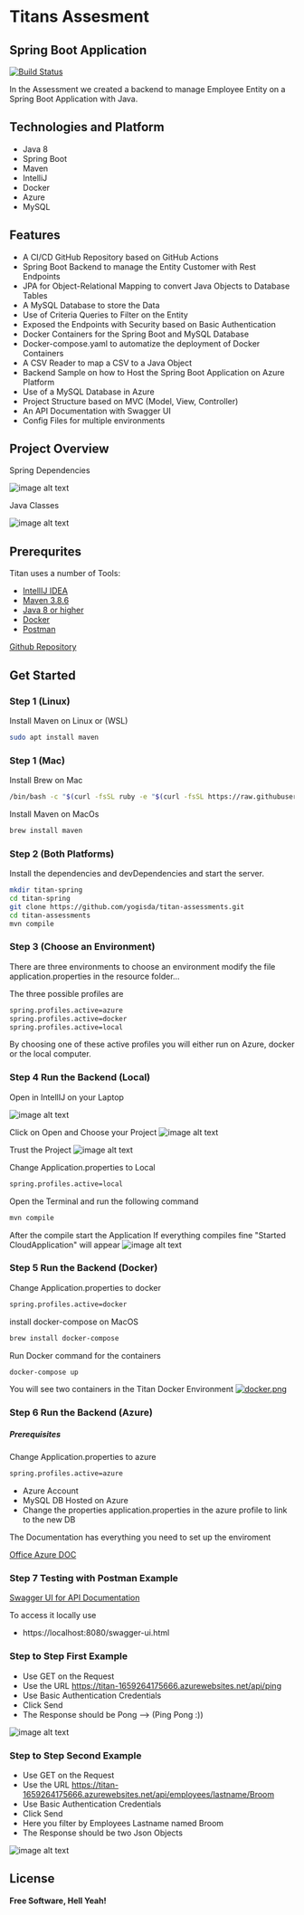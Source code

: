 # Titans Assesment
## Spring Boot Application

[![Build Status](https://travis-ci.org/joemccann/dillinger.svg?branch=master)](https://github.com/yogisda/titan-assessments/runs/7615822288?check_suite_focus=true)

In the Assessment we created a backend to manage Employee Entity on a Spring Boot Application with Java.

## Technologies and Platform

- Java 8
- Spring Boot
- Maven
- IntelliJ
- Docker
- Azure
- MySQL

## Features

- A CI/CD GitHub Repository based on GitHub Actions
- Spring Boot Backend to manage the Entity Customer with Rest Endpoints
- JPA for Object-Relational Mapping to convert Java Objects to Database Tables
- A MySQL Database to store the Data
- Use of Criteria Queries to Filter on the Entity
- Exposed the Endpoints with Security based on Basic Authentication
- Docker Containers for the Spring Boot and MySQL Database
- Docker-compose.yaml to automatize the deployment of Docker Containers
- A CSV Reader to map a CSV to a Java Object
- Backend Sample on how to Host the Spring Boot Application on Azure Platform
- Use of a MySQL Database in Azure
- Project Structure based on MVC (Model, View, Controller)
- An API Documentation with Swagger UI
- Config Files for multiple environments

## Project Overview

Spring Dependencies

![image alt text](https://i.ibb.co/7vS9b0s/Titan-Spring-Dependecies.png)

Java Classes


![image alt text](https://i.ibb.co/7nx8dfc/Titan-Java-Classes.png)


## Prerequrites

Titan uses a number of Tools:

- [IntellIJ IDEA](https://www.jetbrains.com/de-de/idea/)
- [Maven 3.8.6](https://maven.apache.org/)
- [Java 8 or higher](https://www.java.com/de/)
- [Docker](https://www.docker.com/)
- [Postman](https://www.postman.com/)


[Github Repository](https://github.com/yogisda/titan-assessments)
## Get Started

### Step 1 (Linux)

Install Maven on Linux or (WSL)

```sh
sudo apt install maven
```
### Step 1 (Mac)
Install Brew on Mac
```sh
/bin/bash -c "$(curl -fsSL ruby -e "$(curl -fsSL https://raw.githubusercontent.com/Homebrew/install/master/install)"
```

Install Maven on MacOs
```sh
brew install maven
```
### Step 2 (Both Platforms)
Install the dependencies and devDependencies and start the server.

```sh
mkdir titan-spring
cd titan-spring
git clone https://github.com/yogisda/titan-assessments.git
cd titan-assessments
mvn compile
```
### Step 3 (Choose an Environment)

There are three environments
to choose an environment modify the file application.properties in the resource folder...

The three possible profiles are

```sh
spring.profiles.active=azure
spring.profiles.active=docker
spring.profiles.active=local
```

By choosing one of these active profiles you will either run on Azure, docker or the local computer.

### Step 4 Run the Backend (Local)

Open in IntellIJ on your Laptop


![image alt text](https://i.ibb.co/Dzy9xhP/image002.jpg)

Click on Open and Choose your Project
![image alt text](https://i.ibb.co/tzFN2FY/image001.jpg)

Trust the Project
![image alt text](https://i.ibb.co/wz9PpBN/image009.jpg)

Change Application.properties to Local
```sh
spring.profiles.active=local
```

Open the Terminal and run the following command
```sh
mvn compile
```
After the compile start the Application
If everything compiles fine "Started CloudApplication" will appear
![image alt text](https://i.ibb.co/KKX0k5H/Bildschirmfoto-2022-08-01-um-14-01-53.png)

### Step 5 Run the Backend (Docker)

Change Application.properties to docker
```sh
spring.profiles.active=docker
```

install docker-compose on MacOS

```sh
brew install docker-compose
```

Run Docker command for the containers

```sh
docker-compose up
```

You will see two containers in the Titan Docker Environment
[![docker.png](https://i.postimg.cc/T3DzVGfN/docker.png)](https://postimg.cc/QFjYD2Bc)
### Step 6 Run the Backend (Azure)

##### Prerequisites

Change Application.properties to azure
```sh
spring.profiles.active=azure
```

- Azure Account
- MySQL DB Hosted on Azure
- Change the properties application.properties in the azure profile to link to the new DB

The Documentation has everything you need to set up the enviroment

[Office Azure DOC](https://docs.microsoft.com/de-de/azure/app-service/quickstart-java?tabs=javase&pivots=platform-windows-development-environment-maven)

### Step 7 Testing with Postman Example

[Swagger UI for API Documentation](https://titan-1659264175666.azurewebsites.net/swagger-ui.html)

To access it locally use
- https://localhost:8080/swagger-ui.html

### Step to Step First Example
- Use GET on the Request
- Use the URL https://titan-1659264175666.azurewebsites.net/api/ping
- Use Basic Authentication Credentials
- Click Send
- The Response should be Pong --> (Ping Pong :))

![image alt text](https://i.ibb.co/K50gKNc/Bildschirmfoto-2022-08-01-um-14-21-40.png)

### Step to Step Second Example

- Use GET on the Request
- Use the URL https://titan-1659264175666.azurewebsites.net/api/employees/lastname/Broom
- Use Basic Authentication Credentials
- Click Send
- Here you filter by Employees Lastname named Broom
- The Response should be two Json Objects

![image alt text](https://i.ibb.co/JqrbSyz/Bildschirmfoto-2022-08-01-um-14-27-28.png)


## License


**Free Software, Hell Yeah!**


